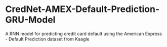 # CredNet-AMEX-Default-Prediction-GRU-Model
 A RNN model for predicting credit card default using the American Express - Default Prediction dataset from Kaagle
